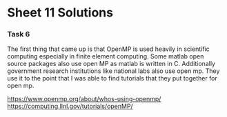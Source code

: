 # Sheet 11 Solutions

### Task 6
The first thing that came up is that OpenMP is used heavily in scientific computing especially in finite element computing. Some matlab open source packages also use open MP as matlab is written in C. Additionally government research institutions like national labs also use open mp. They use it to the point that I was able to find tutorials that they put together for open mp.

https://www.openmp.org/about/whos-using-openmp/
https://computing.llnl.gov/tutorials/openMP/
